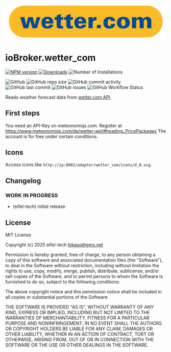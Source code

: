 ![Logo](admin/wetter_com.png)

# ioBroker.wetter_com

[![NPM version](https://img.shields.io/npm/v/iobroker.wetter_com.svg)](https://www.npmjs.com/package/iobroker.wetter_com)
[![Downloads](https://img.shields.io/npm/dm/iobroker.cwetter_com.svg)](https://www.npmjs.com/package/iobroker.wetter_com)
![Number of Installations](https://iobroker.live/badges/wetter_com-installed.svg)

![GitHub](https://img.shields.io/github/license/eifel-tech/iobroker.wetter_com?style=flat-square)
![GitHub repo size](https://img.shields.io/github/repo-size/eifel-tech/iobroker.wetter_com?logo=github&style=flat-square)
![GitHub commit activity](https://img.shields.io/github/commit-activity/m/eifel-tech/iobroker.wetter_com?logo=github&style=flat-square)
![GitHub last commit](https://img.shields.io/github/last-commit/eifel-tech/iobroker.wetter_com?logo=github&style=flat-square)
![GitHub issues](https://img.shields.io/github/issues/eifel-tech/iobroker.wetter_com?logo=github&style=flat-square)
![GitHub Workflow Status](https://img.shields.io/github/actions/workflow/status/eifel-tech/iobroker.wetter_com/test-and-release.yml?branch=master&logo=github&style=flat-square)

Reads weather forecast data from [wetter.com API](https://www.wetter.com/).

## First steps

You need an API-Key on meteonomiqs.com. Register at https://www.meteonomiqs.com/de/wetter-api/#heading_PricePackages The account is for free under certain conditions.

## Icons

Access icons like `http://ip:8082/adapter/wetter_com/icons/d_0.svg`.

## Changelog

<!--
	Placeholder for the next version (at the beginning of the line):
	### **WORK IN PROGRESS**
-->

### **WORK IN PROGRESS**

- (eifel-tech) initial release

## License

MIT License

Copyright (c) 2025 eifel-tech <hikaso@gmx.net>

Permission is hereby granted, free of charge, to any person obtaining a copy
of this software and associated documentation files (the "Software"), to deal
in the Software without restriction, including without limitation the rights
to use, copy, modify, merge, publish, distribute, sublicense, and/or sell
copies of the Software, and to permit persons to whom the Software is
furnished to do so, subject to the following conditions:

The above copyright notice and this permission notice shall be included in all
copies or substantial portions of the Software.

THE SOFTWARE IS PROVIDED "AS IS", WITHOUT WARRANTY OF ANY KIND, EXPRESS OR
IMPLIED, INCLUDING BUT NOT LIMITED TO THE WARRANTIES OF MERCHANTABILITY,
FITNESS FOR A PARTICULAR PURPOSE AND NONINFRINGEMENT. IN NO EVENT SHALL THE
AUTHORS OR COPYRIGHT HOLDERS BE LIABLE FOR ANY CLAIM, DAMAGES OR OTHER
LIABILITY, WHETHER IN AN ACTION OF CONTRACT, TORT OR OTHERWISE, ARISING FROM,
OUT OF OR IN CONNECTION WITH THE SOFTWARE OR THE USE OR OTHER DEALINGS IN THE
SOFTWARE.

